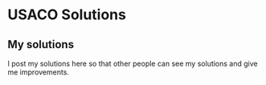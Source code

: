 # USACO Solutions

## My solutions 

I post my solutions here so that other people can see my solutions and give me improvements.